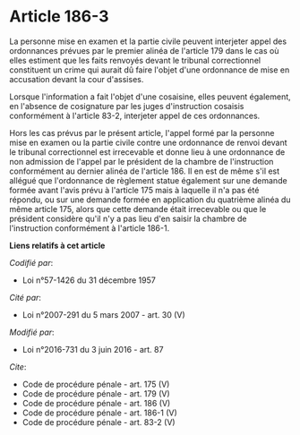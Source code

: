 # Article 186-3

La personne mise en examen et la partie civile peuvent interjeter appel des ordonnances prévues par le premier alinéa de
l'article 179 dans le cas où elles estiment que les faits renvoyés devant le tribunal correctionnel constituent un crime qui
aurait dû faire l'objet d'une ordonnance de mise en accusation devant la cour d'assises. 

Lorsque l'information a fait l'objet d'une cosaisine, elles peuvent également, en l'absence de cosignature par les juges
d'instruction cosaisis conformément à l'article 83-2, interjeter appel de ces ordonnances. 

Hors les cas prévus par le présent article, l'appel formé par la personne mise en examen ou la partie civile contre une
ordonnance de renvoi devant le tribunal correctionnel est irrecevable et donne lieu à une ordonnance de non admission de
l'appel par le président de la chambre de l'instruction conformément au dernier alinéa de l'article 186. Il en est de même
s'il est allégué que l'ordonnance de règlement statue également sur une demande formée avant l'avis prévu à l'article 175
mais à laquelle il n'a pas été répondu, ou sur une demande formée en application du quatrième alinéa du même article 175,
alors que cette demande était irrecevable ou que le président considère qu'il n'y a pas lieu d'en saisir la chambre de
l'instruction conformément à l'article 186-1.

**Liens relatifs à cet article**

_Codifié par_:

  - Loi n°57-1426 du 31 décembre 1957

_Cité par_:

  - Loi n°2007-291 du 5 mars 2007 - art. 30 (V)

_Modifié par_:

  - Loi n°2016-731 du 3 juin 2016 - art. 87

_Cite_:

  - Code de procédure pénale - art. 175 (V)
  - Code de procédure pénale - art. 179 (V)
  - Code de procédure pénale - art. 186 (V)
  - Code de procédure pénale - art. 186-1 (V)
  - Code de procédure pénale - art. 83-2 (V)
